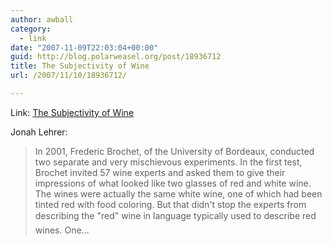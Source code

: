 ```yaml
---
author: awball
category:
  - link
date: "2007-11-09T22:03:04+00:00"
guid: http://blog.polarweasel.org/post/18936712
title: The Subjectivity of Wine
url: /2007/11/10/18936712/

---
```

Link: [The Subjectivity of Wine](http://scienceblogs.com/cortex/2007/11/the_subjectivity_of_wine.php)

Jonah Lehrer:

> In 2001, Frederic Brochet, of the University of Bordeaux, conducted two separate and very mischievous experiments. In the first test, Brochet invited 57 wine experts and asked them to give their impressions of what looked like two glasses of red and white wine. The wines were actually the same white wine, one of which had been tinted red with food coloring. But that didn't stop the experts from describing the "red" wine in language typically used to describe red wines. One…
